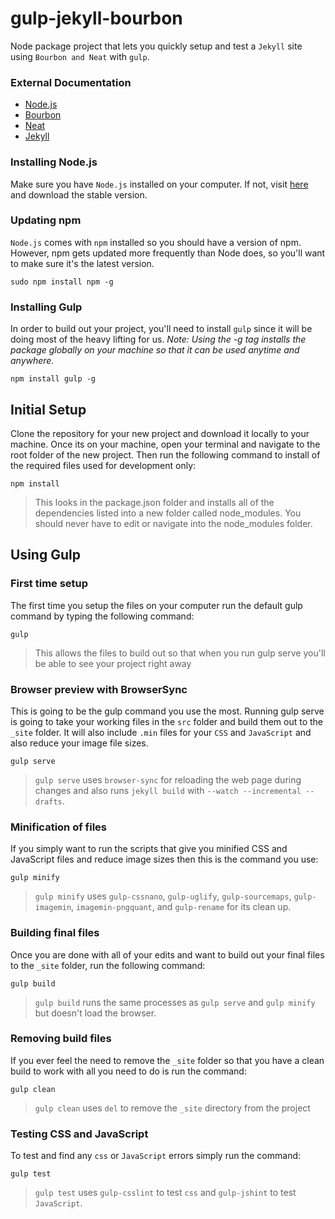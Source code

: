 # gulp-jekyll-bourbon
Node package project that lets you quickly setup and test a `Jekyll` site using `Bourbon and Neat` with `gulp`.

### External Documentation
+ <a href="https://nodejs.org/en/docs/" target="_blank">Node.js</a>
+ <a href="http://bourbon.io/docs/" target="_blank">Bourbon</a>
+ <a href="http://thoughtbot.github.io/neat-docs/latest/" target="_blank">Neat</a>
+ <a href="https://jekyllrb.com/docs/home/" target="_blank">Jekyll</a>

### Installing Node.js
Make sure you have `Node.js` installed on your computer. If not, visit <a href="https://nodejs.org/en/" target="_blank">here</a> and download the stable version.

### Updating npm
`Node.js` comes with `npm` installed so you should have a version of npm. However, npm gets updated more frequently than Node does, so you'll want to make sure it's the latest version.
```
sudo npm install npm -g
```

### Installing Gulp
In order to build out your project, you'll need to install `gulp` since it will be doing most of the heavy lifting for us.
*Note: Using the -g tag installs the package globally on your machine so that it can be used anytime and anywhere.*
```
npm install gulp -g
```

## Initial Setup
Clone the repository for your new project and download it locally to your machine. Once its on your machine, open your terminal and navigate to the root folder of the new project. Then run the following command to install of the required files used for development only:
```
npm install
```
>This looks in the package.json folder and installs all of the dependencies listed into a new folder called node_modules. You should never have to edit or navigate into the node_modules folder.

## Using Gulp
### First time setup
The first time you setup the files on your computer run the default gulp command by typing the following command:
```
gulp
```
>This allows the files to build out so that when you run gulp serve you'll be able to see your project right away

### Browser preview with BrowserSync
This is going to be the gulp command you use the most. Running gulp serve is going to take your working files in the `src` folder and build them out to the `_site` folder. It will also include `.min` files for your `CSS` and `JavaScript` and also reduce your image file sizes.
```
gulp serve
```
>`gulp serve` uses `browser-sync` for reloading the web page during changes and also runs `jekyll build` with `--watch --incremental --drafts`.

### Minification of files
If you simply want to run the scripts that give you minified CSS and JavaScript files and reduce image sizes then this is the command you use:
```
gulp minify
```
>`gulp minify` uses `gulp-cssnano`, `gulp-uglify`, `gulp-sourcemaps`, `gulp-imagemin`, `imagemin-pngquant`, and `gulp-rename` for its clean up.

### Building final files
Once you are done with all of your edits and want to build out your final files to the `_site` folder, run the following command:
```
gulp build
```
>`gulp build` runs the same processes as `gulp serve` and `gulp minify` but doesn't load the browser.

### Removing build files
If you ever feel the need to remove the `_site` folder so that you have a clean build to work with all you need to do is run the command:
```
gulp clean
```
>`gulp clean` uses `del` to remove the `_site` directory from the project

### Testing CSS and JavaScript
To test and find any `css` or `JavaScript` errors simply run the command:
```
gulp test
```
>`gulp test` uses `gulp-csslint` to test `css` and `gulp-jshint` to test `JavaScript`.
